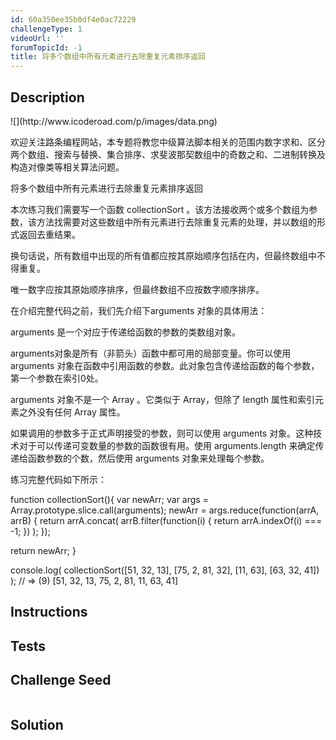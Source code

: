 ```yaml
---
id: 60a350ee35b0df4e0ac72229
challengeType: 1
videoUrl: ''
forumTopicId: -1
title: 将多个数组中所有元素进行去除重复元素排序返回
---
```


## Description
<section id='description'>
![](http://www.icoderoad.com/p/images/data.png)

欢迎关注路条编程网站，本专题将教您中级算法脚本相关的范围内数字求和、区分两个数组、搜索与替换、集合排序、求斐波那契数组中的奇数之和、二进制转换及构造对像类等相关算法问题。

将多个数组中所有元素进行去除重复元素排序返回

本次练习我们需要写一个函数 collectionSort 。该方法接收两个或多个数组为参数，该方法找需要对这些数组中所有元素进行去除重复元素的处理，并以数组的形式返回去重结果。

换句话说，所有数组中出现的所有值都应按其原始顺序包括在内，但最终数组中不得重复。

唯一数字应按其原始顺序排序，但最终数组不应按数字顺序排序。


在介绍完整代码之前，我们先介绍下arguments 对象的具体用法： 

arguments 是一个对应于传递给函数的参数的类数组对象。

arguments对象是所有（非箭头）函数中都可用的局部变量。你可以使用 arguments 对象在函数中引用函数的参数。此对象包含传递给函数的每个参数，第一个参数在索引0处。

arguments 对象不是一个 Array 。它类似于 Array，但除了 length 属性和索引元素之外没有任何 Array 属性。

如果调用的参数多于正式声明接受的参数，则可以使用 arguments 对象。这种技术对于可以传递可变数量的参数的函数很有用。使用 arguments.length 来确定传递给函数参数的个数，然后使用 arguments 对象来处理每个参数。

练习完整代码如下所示：

function collectionSort(){
  var newArr;
  var args = Array.prototype.slice.call(arguments);
  newArr = args.reduce(function(arrA, arrB) {
    return arrA.concat(
      arrB.filter(function(i) {
        return arrA.indexOf(i) === -1;
      })
    );
  });

  return newArr;
}

console.log( collectionSort([51, 32, 13], [75, 2, 81, 32], [11, 63], [63, 32, 41]) );
// => (9) [51, 32, 13, 75, 2, 81, 11, 63, 41]

</section>

## Instructions
<section id='instructions'>

</section>

## Tests
<section id='tests'>

</section>

## Challenge Seed
<section id='challengeSeed'>

<div id='js-seed'>

```js

```

</div>



</section>

## Solution
<section id='solution'>


</section>
